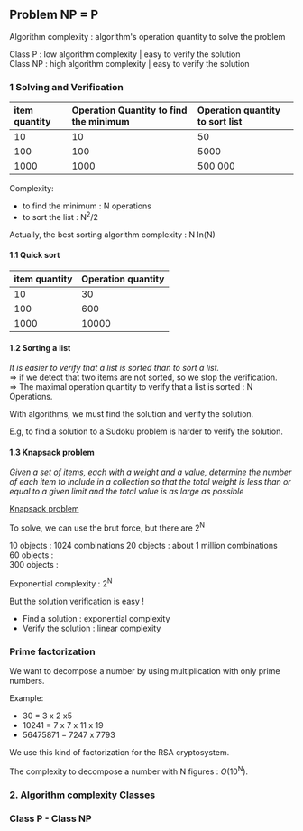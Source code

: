 ## Problem NP = P

Algorithm complexity : algorithm's operation quantity to solve the problem  

Class P  : low algorithm complexity | easy to verify the solution  
Class NP : high algorithm complexity | easy to verify the solution  

### 1 Solving and Verification

| item quantity | Operation Quantity to find the minimum | Operation quantity to sort list |
|:--------------|:---------------------------------------|:--------------------------------|
| 10            | 10                                     | 50                              |
| 100           | 100                                    | 5000                            |
| 1000          | 1000                                   | 500 000                         |

Complexity:
- to find the minimum : N operations  
- to sort the list : N<sup>2</sup>/2

Actually, the best sorting algorithm complexity : N ln(N)  

#### 1.1 Quick sort

| item quantity | Operation quantity |
|:--------------|:-------------------|
| 10            | 30                 |
| 100           | 600                |
| 1000          | 10000              |



#### 1.2 Sorting a list

_It is easier to verify that a list is sorted than to sort a list._  
=> if we detect that two items are not sorted, so we stop the verification.  
=> The maximal operation quantity to verify that a list is sorted : N Operations.  

With algorithms, we must find the solution and verify the solution.  

E.g, to find a solution to a Sudoku problem is harder to verify the solution.


#### 1.3 Knapsack problem

_Given a set of items, each with a weight and a value, determine the number of each item to include in a collection so that the total weight is less than or equal to a given limit and the total value is as large as possible_

[Knapsack problem](https://en.wikipedia.org/wiki/Knapsack_problem)

To solve, we can use the brut force, but there are 2<sup>N</sup>  

10 objects : 1024 combinations 
20 objects : about 1 million combinations  
60 objects :  
300 objects :  

Exponential complexity : 2<sup>N</sup>  

But the solution verification is easy !  

- Find a solution : exponential complexity  
- Verify the solution : linear complexity  

### Prime factorization  

We want to decompose a number by using multiplication with only prime numbers.  

Example:  
- 30 = 3 x 2 x5  
- 10241 = 7 x 7 x 11 x 19  
- 56475871 = 7247 x 7793  

We use this kind of factorization for the RSA cryptosystem.

The complexity to decompose a number with N figures : _O_(10<sup>N</sup>).


### 2. Algorithm complexity Classes



### Class P - Class NP









